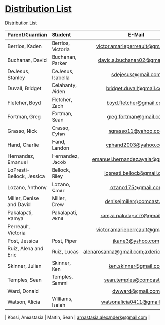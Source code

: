 # [Distribution List](../README.md)

[Distribution List](mailto:lopresti.bellock@gmail.com;victoriamarieperreault@gmail.com;david.a.buchanan02@gmail.com;sdejesus@gmail.com;bridget.duvall@gmail.com;boyd.fletcher@gmail.com;greg.fortman@gmail.com;ngrasso11@yahoo.com;cphand2003@yahoo.com;emanuel.hernandez.ayala@gmail.com;lozano175@gmail.com;denisejmiller@comcast.net;victoriamarieperreault@gmail.com;jkane3@yahoo.com;axleric@gmail.com;ken.skinner@gmail.com;sean.temples@comcast.net;dwward@gmail.com;watsonalicia0411@gmail.com;ramya.pakalapati7@gmail.com;alenarosanna@gmail.com)

| Parent/Guardian | Student | E-Mail |
| :-------------- | :------ | :----: |
| Berrios, Kaden | Berrios, Victoria | [victoriamarieperreault@gmail.com](mailto:victoriamarieperreault@gmail.com) |
| Buchanan, David | Buchanan, Parker | [david.a.buchanan02@gmail.com](mailto:david.a.buchanan02@gmail.com) |
| DeJesus, Stanley | DeJesus, Isabella | [sdejesus@gmail.com](mailto:sdejesus@gmail.com) |
| Duvall, Bridget | Delahanty, Aiden | [bridget.duvall@gmail.com](mailto:bridget.duvall@gmail.com) |
| Fletcher, Boyd | Fletcher, Zach | [boyd.fletcher@gmail.com](mailto:boyd.fletcher@gmail.com) |
| Fortman, Greg | Fortman, Sean | [greg.fortman@gmail.com](mailto:greg.fortman@gmail.com) |
| Grasso, Nick | Grasso, Dylan | [ngrasso11@yahoo.com](mailto:ngrasso11@yahoo.com) |
| Hand, Charlie | Hand, Landon | [cphand2003@yahoo.com](mailto:cphand2003@yahoo.com) |
| Hernandez, Emanuel | Hernandez, Jacob | [emanuel.hernandez.ayala@gmail.com](mailto:emanuel.hernandez.ayala@gmail.com) |
| LoPresti-Bellock, Jessica | Bellock, Riley | [lopresti.bellock@gmail.com](mailto:lopresti.bellock@gmail.com) |
| Lozano, Anthony | Lozano, Omar | [lozano175@gmail.com](mailto:lozano175@gmail.com) |
| Miller, Denise and David | Miller, Drew | [denisejmiller@comcast.net](mailto:denisejmiller@comcast.net) |
| Pakalapati, Ramya | Pakalapati, Akhil | [ramya.pakalapati7@gmail.com](mailto:ramya.pakalapati7@gmail.com) |
| Perreault, Victoria | | [victoriamarieperreault@gmail.com](mailto:victoriamarieperreault@gmail.com) |
| Post, Jessica | Post, Piper | [jkane3@yahoo.com](mailto:jkane3@yahoo.com) |
| Ruiz, Alena and Eric | Ruiz, Lucas | [alenarosanna@gmail.com;axleric@gmail.com](mailto:alenarosanna@gmail.com;axleric@gmail.com) |
| Skinner, Julian | Skinner, Ken | [ken.skinner@gmail.com](mailto:ken.skinner@gmail.com) |
| Temples, Sean | Temples, Sammi | [sean.temples@comcast.net](mailto:sean.temples@comcast.net) |
| Ward, Donald |  | [dwward@gmail.com](mailto:dwward@gmail.com) |
| Watson, Alicia | Williams, Isaiah | [watsonalicia0411@gmail.com](mailto:watsonalicia0411@gmail.com) |

| Kossi, Annastasia | Martin, Sean | [annastasia.alexanderk@gmail.com](mailto:annastasia.alexanderk@gmail.com) |
